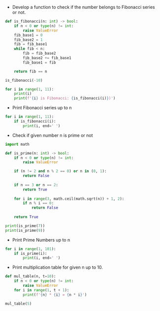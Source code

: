* Develop a function to check if the number belongs to Fibonacci series or not.
```python
def is_fibonacci(n: int) -> bool:
    if n < 0 or type(n) != int:
        raise ValueError 
    fib_base1 = 0
    fib_base2 = 1
    fib = fib_base1
    while fib < n:
        fib = fib_base2
        fib_base2 += fib_base1
        fib_base1 = fib 

    return fib == n

is_fibonacci(-10)

for i in range(1, 11):
    print(i)
    print(f'{i} is Fibonacci: {is_fibonacci(i)})') 
```
* Print Fibonacci series up to n
```python
for i in range(1, 11):
    if is_fibonacci(i):
        print(i, end=' ')
```
* Check if given number n is prime or not

```python
import math

def is_prime(n: int) -> bool:
    if n < 0 or type(n) != int:
        raise ValueError 

    if (n != 2 and n % 2 == 0) or n in (0, 1):
        return False
    
    if n == 3 or n == 2:
        return True
    
    for i in range(3, math.ceil(math.sqrt(n)) + 1, 2):
        if n % i == 0:
            return False
    
    return True

print(is_prime(7))
print(is_prime(9))
```
* Print Prime Numbers up to n

```python
for i in range(1, 101):
    if is_prime(i):
        print(i, end=' ')
```
* Print multiplication table for given n up to 10.
```python
def mul_table(n, t=10):
    if n < 0 or type(n) != int:
        raise ValueError 
    for i in range(1, t + 1):
        print(f'{n} * {i} = {n * i}')

mul_table(5)
```